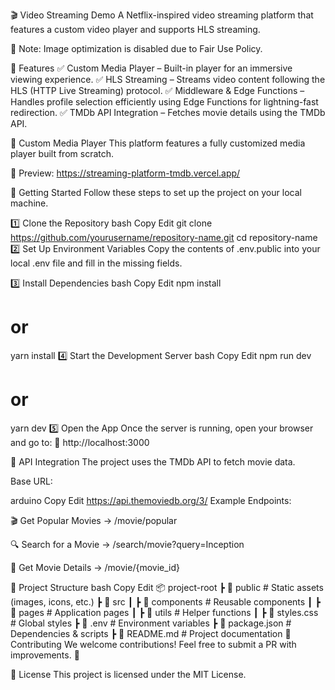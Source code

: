 🎬 Video Streaming Demo
A Netflix-inspired video streaming platform that features a custom video player and supports HLS streaming.

🚫 Note: Image optimization is disabled due to Fair Use Policy.

🚀 Features
✅ Custom Media Player – Built-in player for an immersive viewing experience.
✅ HLS Streaming – Streams video content following the HLS (HTTP Live Streaming) protocol.
✅ Middleware & Edge Functions – Handles profile selection efficiently using Edge Functions for lightning-fast redirection.
✅ TMDb API Integration – Fetches movie details using the TMDb API.


🎥 Custom Media Player
This platform features a fully customized media player built from scratch.

📸 Preview:
https://streaming-platform-tmdb.vercel.app/

📌 Getting Started
Follow these steps to set up the project on your local machine.

1️⃣ Clone the Repository
bash
Copy
Edit
git clone https://github.com/yourusername/repository-name.git
cd repository-name
2️⃣ Set Up Environment Variables
Copy the contents of .env.public into your local .env file and fill in the missing fields.

3️⃣ Install Dependencies
bash
Copy
Edit
npm install
# or
yarn install
4️⃣ Start the Development Server
bash
Copy
Edit
npm run dev
# or
yarn dev
5️⃣ Open the App
Once the server is running, open your browser and go to:
🔗 http://localhost:3000

📡 API Integration
The project uses the TMDb API to fetch movie data.

Base URL:

arduino
Copy
Edit
https://api.themoviedb.org/3/
Example Endpoints:

🎬 Get Popular Movies → /movie/popular

🔍 Search for a Movie → /search/movie?query=Inception

📌 Get Movie Details → /movie/{movie_id}

📂 Project Structure
bash
Copy
Edit
📦 project-root
 ┣ 📂 public            # Static assets (images, icons, etc.)
 ┣ 📂 src
 ┃ ┣ 📂 components      # Reusable components
 ┃ ┣ 📂 pages           # Application pages
 ┃ ┣ 📂 utils           # Helper functions
 ┃ ┣ 📜 styles.css      # Global styles
 ┣ 📜 .env              # Environment variables
 ┣ 📜 package.json      # Dependencies & scripts
 ┣ 📜 README.md         # Project documentation
📢 Contributing
We welcome contributions! Feel free to submit a PR with improvements. 🎉

📜 License
This project is licensed under the MIT License.